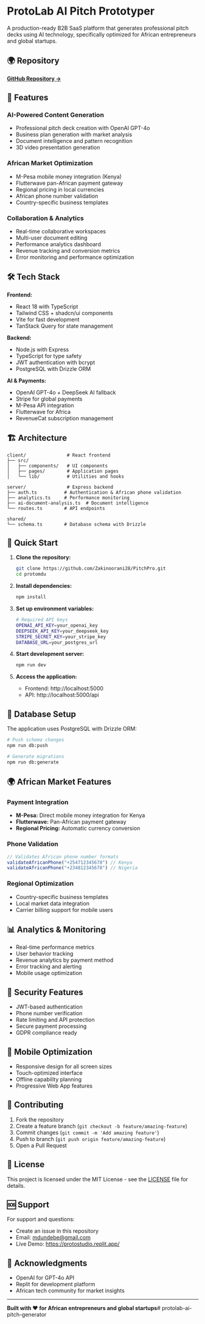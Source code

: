 # ProtoLab AI Pitch Prototyper

A production-ready B2B SaaS platform that generates professional pitch decks using AI technology, specifically optimized for African entrepreneurs and global startups.

## 🌍 Repository
**[GitHub Repository →](https://github.com/Zakinoorani28/PitchPro)**

## 🚀 Features

### AI-Powered Content Generation
- Professional pitch deck creation with OpenAI GPT-4o
- Business plan generation with market analysis
- Document intelligence and pattern recognition
- 3D video presentation generation

### African Market Optimization
- M-Pesa mobile money integration (Kenya)
- Flutterwave pan-African payment gateway
- Regional pricing in local currencies
- African phone number validation
- Country-specific business templates

### Collaboration & Analytics
- Real-time collaborative workspaces
- Multi-user document editing
- Performance analytics dashboard
- Revenue tracking and conversion metrics
- Error monitoring and performance optimization

## 🛠 Tech Stack

**Frontend:**
- React 18 with TypeScript
- Tailwind CSS + shadcn/ui components
- Vite for fast development
- TanStack Query for state management

**Backend:**
- Node.js with Express
- TypeScript for type safety
- JWT authentication with bcrypt
- PostgreSQL with Drizzle ORM

**AI & Payments:**
- OpenAI GPT-4o + DeepSeek AI fallback
- Stripe for global payments
- M-Pesa API integration
- Flutterwave for Africa
- RevenueCat subscription management

## 🏗 Architecture

```
client/               # React frontend
├── src/
│   ├── components/   # UI components
│   ├── pages/        # Application pages
│   └── lib/          # Utilities and hooks

server/               # Express backend
├── auth.ts          # Authentication & African phone validation
├── analytics.ts     # Performance monitoring
├── ai-document-analysis.ts  # Document intelligence
└── routes.ts        # API endpoints

shared/
└── schema.ts        # Database schema with Drizzle
```

## 🚀 Quick Start

1. **Clone the repository:**
   ```bash
   git clone https://github.com/Zakinoorani28/PitchPro.git
   cd protomdu
   ```

2. **Install dependencies:**
   ```bash
   npm install
   ```

3. **Set up environment variables:**
   ```bash
   # Required API keys
   OPENAI_API_KEY=your_openai_key
   DEEPSEEK_API_KEY=your_deepseek_key
   STRIPE_SECRET_KEY=your_stripe_key
   DATABASE_URL=your_postgres_url
   ```

4. **Start development server:**
   ```bash
   npm run dev
   ```

5. **Access the application:**
   - Frontend: http://localhost:5000
   - API: http://localhost:5000/api

## 🔧 Database Setup

The application uses PostgreSQL with Drizzle ORM:

```bash
# Push schema changes
npm run db:push

# Generate migrations
npm run db:generate
```

## 🌍 African Market Features

### Payment Integration
- **M-Pesa:** Direct mobile money integration for Kenya
- **Flutterwave:** Pan-African payment gateway
- **Regional Pricing:** Automatic currency conversion

### Phone Validation
```typescript
// Validates African phone number formats
validateAfricanPhone("+254712345678") // Kenya
validateAfricanPhone("+234812345678") // Nigeria
```

### Regional Optimization
- Country-specific business templates
- Local market data integration
- Carrier billing support for mobile users

## 📊 Analytics & Monitoring

- Real-time performance metrics
- User behavior tracking
- Revenue analytics by payment method
- Error tracking and alerting
- Mobile usage optimization

## 🔐 Security Features

- JWT-based authentication
- Phone number verification
- Rate limiting and API protection
- Secure payment processing
- GDPR compliance ready

## 📱 Mobile Optimization

- Responsive design for all screen sizes
- Touch-optimized interface
- Offline capability planning
- Progressive Web App features

## 🤝 Contributing

1. Fork the repository
2. Create a feature branch (`git checkout -b feature/amazing-feature`)
3. Commit changes (`git commit -m 'Add amazing feature'`)
4. Push to branch (`git push origin feature/amazing-feature`)
5. Open a Pull Request

## 📄 License

This project is licensed under the MIT License - see the [LICENSE](LICENSE) file for details.

## 🆘 Support

For support and questions:
- Create an issue in this repository
- Email: mdundebe@gmail.com
- Live Demo: https://protostudio.replit.app/

## 🙏 Acknowledgments

- OpenAI for GPT-4o API
- Replit for development platform
- African tech community for market insights

---

**Built with ❤️ for African entrepreneurs and global startups**# protolab-ai-pitch-generator
